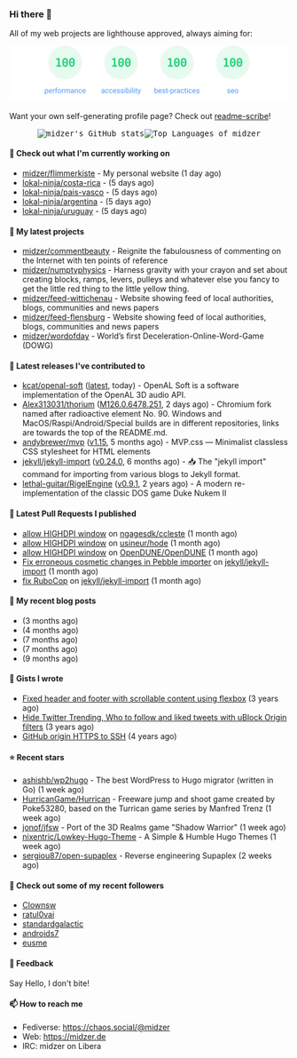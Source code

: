 ### Hi there 👋

All of my web projects are lighthouse approved, always aiming for:

<p align="center">
  <kbd><img src="https://github.com/midzer/midzer/blob/master/lighthouse.svg" alt="Lighthouse score 100s"></kbd>
</p>

Want your own self-generating profile page? Check out [readme-scribe](https://github.com/muesli/readme-scribe)!

<p align="center">
  <kbd><img src="https://github-readme-stats.vercel.app/api?username=midzer&show_icons=true&hide_title=true&hide_border=true&theme=tokyonight" alt="midzer's GitHub stats"><img height="165" src="https://github-readme-stats.vercel.app/api/top-langs/?username=midzer&layout=compact&langs_count=8&hide_border=true&theme=tokyonight" alt="Top Languages of midzer"></kbd>
</p>

#### 👷 Check out what I'm currently working on

- [midzer/flimmerkiste](https://github.com/midzer/flimmerkiste) - My personal website (1 day ago)
- [lokal-ninja/costa-rica](https://github.com/lokal-ninja/costa-rica) -  (5 days ago)
- [lokal-ninja/pais-vasco](https://github.com/lokal-ninja/pais-vasco) -  (5 days ago)
- [lokal-ninja/argentina](https://github.com/lokal-ninja/argentina) -  (5 days ago)
- [lokal-ninja/uruguay](https://github.com/lokal-ninja/uruguay) -  (5 days ago)

#### 🌱 My latest projects

- [midzer/commentbeauty](https://github.com/midzer/commentbeauty) - Reignite the fabulousness of commenting on the Internet with ten points of reference
- [midzer/numptyphysics](https://github.com/midzer/numptyphysics) - Harness gravity with your crayon and set about creating blocks, ramps, levers, pulleys and whatever else you fancy to get the little red thing to the little yellow thing.
- [midzer/feed-wittichenau](https://github.com/midzer/feed-wittichenau) - Website showing feed of local authorities, blogs, communities and news papers
- [midzer/feed-flensburg](https://github.com/midzer/feed-flensburg) - Website showing feed of local authorities, blogs, communities and news papers
- [midzer/wordofday](https://github.com/midzer/wordofday) - World’s first Deceleration-Online-Word-Game (DOWG)

#### 🔭 Latest releases I've contributed to

- [kcat/openal-soft](https://github.com/kcat/openal-soft) ([latest](https://github.com/kcat/openal-soft/releases/tag/latest), today) - OpenAL Soft is a software implementation of the OpenAL 3D audio API.
- [Alex313031/thorium](https://github.com/Alex313031/thorium) ([M126.0.6478.251](https://github.com/Alex313031/thorium/releases/tag/M126.0.6478.251), 2 days ago) - Chromium fork named after radioactive element No. 90. Windows and MacOS/Raspi/Android/Special builds are in different repositories, links are towards the top of the README.md.
- [andybrewer/mvp](https://github.com/andybrewer/mvp) ([v1.15](https://github.com/andybrewer/mvp/releases/tag/v1.15), 5 months ago) - MVP.css — Minimalist classless CSS stylesheet for HTML elements
- [jekyll/jekyll-import](https://github.com/jekyll/jekyll-import) ([v0.24.0](https://github.com/jekyll/jekyll-import/releases/tag/v0.24.0), 6 months ago) - :inbox_tray: The &#34;jekyll import&#34; command for importing from various blogs to Jekyll format.
- [lethal-guitar/RigelEngine](https://github.com/lethal-guitar/RigelEngine) ([v0.9.1](https://github.com/lethal-guitar/RigelEngine/releases/tag/v0.9.1), 2 years ago) - A modern re-implementation of the classic DOS game Duke Nukem II

#### 🔨 Latest Pull Requests I published

- [allow HIGHDPI window](https://github.com/ngagesdk/ccleste/pull/19) on [ngagesdk/ccleste](https://github.com/ngagesdk/ccleste) (1 month ago)
- [allow HIGHDPI window](https://github.com/usineur/hode/pull/23) on [usineur/hode](https://github.com/usineur/hode) (1 month ago)
- [allow HIGHDPI window](https://github.com/OpenDUNE/OpenDUNE/pull/402) on [OpenDUNE/OpenDUNE](https://github.com/OpenDUNE/OpenDUNE) (1 month ago)
- [Fix erroneous cosmetic changes in Pebble importer](https://github.com/jekyll/jekyll-import/pull/546) on [jekyll/jekyll-import](https://github.com/jekyll/jekyll-import) (1 month ago)
- [fix RuboCop](https://github.com/jekyll/jekyll-import/pull/545) on [jekyll/jekyll-import](https://github.com/jekyll/jekyll-import) (1 month ago)

#### 📜 My recent blog posts

- [](https://midzer.de/als-ich-mich-selbst-zu-lieben-begann) (3 months ago)
- [](https://midzer.de/porting-games-for-the-web-with-emscripten) (4 months ago)
- [](https://midzer.de/kaiserschmarrn) (7 months ago)
- [](https://midzer.de/the-future-is-remix) (7 months ago)
- [](https://midzer.de/obatzda) (9 months ago)

#### 📓 Gists I wrote

- [Fixed header and footer with scrollable content using flexbox](https://gist.github.com/3893ce8c0bec6f805ec1a7bb3269775d) (3 years ago)
- [Hide Twitter Trending, Who to follow and liked tweets with uBlock Origin filters](https://gist.github.com/1afc39bdf5adbfe0020d1c2212b76b87) (3 years ago)
- [GitHub origin HTTPS to SSH](https://gist.github.com/3ceba8ad7d956e02d9e920b121d8d059) (4 years ago)

#### ⭐ Recent stars

- [ashishb/wp2hugo](https://github.com/ashishb/wp2hugo) - The best WordPress to Hugo migrator (written in Go) (1 week ago)
- [HurricanGame/Hurrican](https://github.com/HurricanGame/Hurrican) - Freeware jump and shoot game created by Poke53280, based on the Turrican game series by Manfred Trenz (1 week ago)
- [jonof/jfsw](https://github.com/jonof/jfsw) - Port of the 3D Realms game &#34;Shadow Warrior&#34; (1 week ago)
- [nixentric/Lowkey-Hugo-Theme](https://github.com/nixentric/Lowkey-Hugo-Theme) - A Simple &amp; Humble Hugo Themes (1 week ago)
- [sergiou87/open-supaplex](https://github.com/sergiou87/open-supaplex) - Reverse engineering Supaplex (2 weeks ago)

#### 👯 Check out some of my recent followers

- [Clownsw](https://github.com/Clownsw)
- [ratul0vai](https://github.com/ratul0vai)
- [standardgalactic](https://github.com/standardgalactic)
- [androids7](https://github.com/androids7)
- [eusme](https://github.com/eusme)

#### 💬 Feedback

Say Hello, I don't bite!

#### 📫 How to reach me

- Fediverse: https://chaos.social/@midzer
- Web: https://midzer.de
- IRC: midzer on Libera
